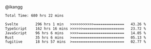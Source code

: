 @ikangg
<!--START_SECTION:waka-->

```txt
Total Time: 680 hrs 22 mins

Svelte        296 hrs 1 min   >>>>>>>>>>>==============   43.26 %
TypeScript    162 hrs 16 mins >>>>>>===================   23.72 %
JavaScript    96 hrs 6 mins   >>>>=====================   14.05 %
Rust          35 hrs 6 mins   >========================   05.13 %
fugitive      18 hrs 57 mins  >========================   02.77 %
```

<!--END_SECTION:waka-->

